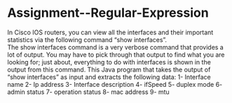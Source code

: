 # Assignment--Regular-Expression

In Cisco IOS routers, you can view all the interfaces and their important statistics via the following command “show interfaces”.   
The show interfaces command is a very verbose command that provides a lot of output. 
You may have to pick through that output to find what you are looking for; 
just about, everything to do with interfaces is shown in the output from this command. 
This Java program that takes the output of “show interfaces” as input and extracts the following data:
1-	Interface name
2-	Ip address
3-	Interface description
4-	ifSpeed
5-	duplex mode
6-	admin status
7-	operation status
8-	mac address
9-	mtu
